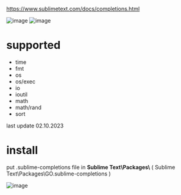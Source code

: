 https://www.sublimetext.com/docs/completions.html

![image](https://github.com/v3sp4n/GO-sublime_completions/assets/57196133/99e542c4-2c82-4b2e-b87f-544d656c7042)
![image](https://github.com/v3sp4n/GO-sublime_completions/assets/57196133/7960b74d-0331-4785-9d46-11b5531027ab)

<H1>supported</H1>
<ul>
  <li>time</li>
  <li>fmt</li>
  <li>os</li>
  <li>os/exec</li>
  <li>io</li>
  <li>ioutil</li>
  <li>math</li>
  <li>math/rand</li>
  <li>sort</li>
</ul>
last update 02.10.2023

<H1>install</H1>
put .sublime-completions file in <b>Sublime Text\Packages\</b> ( Sublime Text\Packages\GO.sublime-completions )
<br>

![image](https://github.com/v3sp4n/GO-sublime_completions/assets/57196133/f787335a-d6f5-4511-862d-37994ca84a8f)



